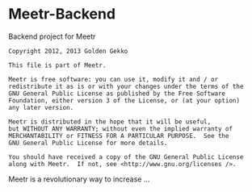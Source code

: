 Meetr-Backend
=============

Backend project for Meetr

    Copyright 2012, 2013 Golden Gekko

    This file is part of Meetr.

    Meetr is free software: you can use it, modify it and / or 
    redistribute it as is or with your changes under the terms of the 
    GNU General Public License as published by the Free Software 
    Foundation, either version 3 of the License, or (at your option) 
    any later version.

    Meetr is distributed in the hope that it will be useful,
    but WITHOUT ANY WARRANTY; without even the implied warranty of
    MERCHANTABILITY or FITNESS FOR A PARTICULAR PURPOSE.  See the
    GNU General Public License for more details.

    You should have received a copy of the GNU General Public License
    along with Meetr.  If not, see <http://www.gnu.org/licenses />.

Meetr is a revolutionary way to increase ...
